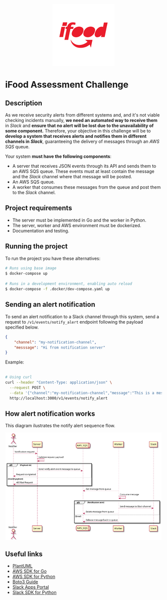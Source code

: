 <p align="center">
<img src="./assets/Ifood-logo.png" width="200">
</p>

# iFood Assessment Challenge

## Description

As we receive security alerts from different systems and, and it's not viable checking incidents manually, **we need an automated way to receive them** in *Slack* and **ensure that no alert will be lost due to the unavailability of some component.**
Therefore, your objective in this challenge will be to **develop a system that receives alerts and notifies them in different channels in *Slack***, guaranteeing the delivery of messages through an *AWS SQS* queue.

Your system **must have the following components**:
- A server that receives JSON events through its API and sends them to an AWS SQS queue. These events must at least contain the message and the *Slack* channel where that message will be posted.
- An AWS SQS queue.
- A worker that consumes these messages from the queue and post them to the *Slack* channel.

## Project requirements

- The server must be implemented in Go and the worker in Python.
- The server, worker and AWS environment must be dockerized.
- Documentation and testing.

## Running the project

To run the project you have these alternatives:

``` bash
# Runs using base image
$ docker-compose up

# Runs in a development environment, enabling auto reload
$ docker-compose -f .docker/dev-compose.yaml up

```

## Sending an alert notification

To send an alert notification to a Slack channel through this system, send a request to `/v1/events/notify_alert` endpoint following the payload specified below.

``` JSON
{
    "channel": "my-notification-channel",
    "messsage": "Hi from notification server"
}
```

Example:

``` bash

# Using curl
curl --header "Content-Type: application/json" \
  --request POST \
  --data '{"channel":"my-notification-channel","message":"This is a message"}' \
  http://localhost:3000/v1/events/notify_alert

```

## How alert notification works

This diagram ilustrates the notify alert sequence flow.

<img src="./assets/notify-alert-sequence.png"/>

## Useful links

- [PlantUML](https://plantuml.com/)
- [AWS SDK for Go](https://aws.github.io/aws-sdk-go-v2/docs/getting-started/)
- [AWS SDK for Python](https://boto3.amazonaws.com/v1/documentation/api/latest/index.html)
- [Boto3 Guide](https://boto3.amazonaws.com/v1/documentation/api/1.21.30/guide/sqs-examples.html)
- [Slack Apps Portal](https://api.slack.com/apps)
- [Slack SDK for Python](https://pypi.org/project/slack-sdk/#sending-a-message-to-slack)